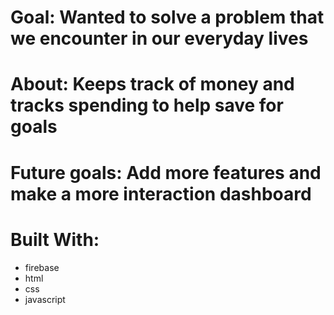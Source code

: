 # Goal: Wanted to solve a problem that we encounter in our everyday lives
# About: Keeps track of money and tracks spending to help save for goals
# Future goals: Add more features and make a more interaction dashboard
# Built With:
- firebase
- html
- css
- javascript

